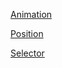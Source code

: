 [Animation](https://htmlpreview.github.io/?https://github.com/Opiskull/css-workshop/blob/master/animation-exercise.html)

[Position](https://htmlpreview.github.io/?https://github.com/Opiskull/css-workshop/blob/master/position-exercise.html)

[Selector](https://htmlpreview.github.io/?https://github.com/Opiskull/css-workshop/blob/master/selector-exercise.html)
